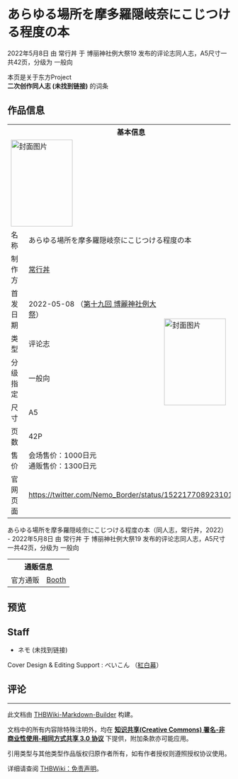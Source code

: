 # あらゆる場所を摩多羅隠岐奈にこじつける程度の本

<!-- source html: G:\repos\THBWiki-Markdown-Builder\THBWikiMarkdown\Temp\main\6\67\ns0%3A%E3%81%82%E3%82%89%E3%82%86%E3%82%8B%E5%A0%B4%E6%89%80%E3%82%92%E6%91%A9%E5%A4%9A%E7%BE%85%E9%9A%A0%E5%B2%90%E5%A5%88%E3%81%AB%E3%81%93%E3%81%98%E3%81%A4%E3%81%91%E3%82%8B%E7%A8%8B%E5%BA%A6%E3%81%AE%E6%9C%AC.html -->

2022年5月8日 由 常行丼 于 博丽神社例大祭19 发布的评论志同人志，A5尺寸一共42页，分级为 一般向

本页是关于东方Project  
 **二次创作同人志 (未找到链接)** 的词条

## 作品信息

<table><tbody><tr><th colspan="3">基本信息</th></tr><tr><td class="cover-artwork-mobile" colspan="2"><a href="./文件-あらゆる場所を摩多羅隠岐奈にこじつける程度の本封面.jpg.md" class="image" title="封面图片"><img alt="封面图片" src="https://upload.thwiki.cc/thumb/2/27/%E3%81%82%E3%82%89%E3%82%86%E3%82%8B%E5%A0%B4%E6%89%80%E3%82%92%E6%91%A9%E5%A4%9A%E7%BE%85%E9%9A%A0%E5%B2%90%E5%A5%88%E3%81%AB%E3%81%93%E3%81%98%E3%81%A4%E3%81%91%E3%82%8B%E7%A8%8B%E5%BA%A6%E3%81%AE%E6%9C%AC%E5%B0%81%E9%9D%A2.jpg/139px-%E3%81%82%E3%82%89%E3%82%86%E3%82%8B%E5%A0%B4%E6%89%80%E3%82%92%E6%91%A9%E5%A4%9A%E7%BE%85%E9%9A%A0%E5%B2%90%E5%A5%88%E3%81%AB%E3%81%93%E3%81%98%E3%81%A4%E3%81%91%E3%82%8B%E7%A8%8B%E5%BA%A6%E3%81%AE%E6%9C%AC%E5%B0%81%E9%9D%A2.jpg" decoding="async" loading="lazy" width="139" height="196" srcset="https://upload.thwiki.cc/thumb/2/27/%E3%81%82%E3%82%89%E3%82%86%E3%82%8B%E5%A0%B4%E6%89%80%E3%82%92%E6%91%A9%E5%A4%9A%E7%BE%85%E9%9A%A0%E5%B2%90%E5%A5%88%E3%81%AB%E3%81%93%E3%81%98%E3%81%A4%E3%81%91%E3%82%8B%E7%A8%8B%E5%BA%A6%E3%81%AE%E6%9C%AC%E5%B0%81%E9%9D%A2.jpg/209px-%E3%81%82%E3%82%89%E3%82%86%E3%82%8B%E5%A0%B4%E6%89%80%E3%82%92%E6%91%A9%E5%A4%9A%E7%BE%85%E9%9A%A0%E5%B2%90%E5%A5%88%E3%81%AB%E3%81%93%E3%81%98%E3%81%A4%E3%81%91%E3%82%8B%E7%A8%8B%E5%BA%A6%E3%81%AE%E6%9C%AC%E5%B0%81%E9%9D%A2.jpg 1.5x, https://upload.thwiki.cc/thumb/2/27/%E3%81%82%E3%82%89%E3%82%86%E3%82%8B%E5%A0%B4%E6%89%80%E3%82%92%E6%91%A9%E5%A4%9A%E7%BE%85%E9%9A%A0%E5%B2%90%E5%A5%88%E3%81%AB%E3%81%93%E3%81%98%E3%81%A4%E3%81%91%E3%82%8B%E7%A8%8B%E5%BA%A6%E3%81%AE%E6%9C%AC%E5%B0%81%E9%9D%A2.jpg/279px-%E3%81%82%E3%82%89%E3%82%86%E3%82%8B%E5%A0%B4%E6%89%80%E3%82%92%E6%91%A9%E5%A4%9A%E7%BE%85%E9%9A%A0%E5%B2%90%E5%A5%88%E3%81%AB%E3%81%93%E3%81%98%E3%81%A4%E3%81%91%E3%82%8B%E7%A8%8B%E5%BA%A6%E3%81%AE%E6%9C%AC%E5%B0%81%E9%9D%A2.jpg 2x" data-file-width="728" data-file-height="1024"></a></td>
</tr><tr><td class="label">名称</td><td colspan="2"> あらゆる場所を摩多羅隠岐奈にこじつける程度の本 </td></tr><tr><td class="label">制作方</td><td><a href="./常行丼.md" title="常行丼">常行丼</a></td><td class="cover-artwork" rowspan="7" style="min-width:196px;"><a href="./文件-あらゆる場所を摩多羅隠岐奈にこじつける程度の本封面.jpg.md" class="image" title="封面图片"><img alt="封面图片" src="https://upload.thwiki.cc/thumb/2/27/%E3%81%82%E3%82%89%E3%82%86%E3%82%8B%E5%A0%B4%E6%89%80%E3%82%92%E6%91%A9%E5%A4%9A%E7%BE%85%E9%9A%A0%E5%B2%90%E5%A5%88%E3%81%AB%E3%81%93%E3%81%98%E3%81%A4%E3%81%91%E3%82%8B%E7%A8%8B%E5%BA%A6%E3%81%AE%E6%9C%AC%E5%B0%81%E9%9D%A2.jpg/139px-%E3%81%82%E3%82%89%E3%82%86%E3%82%8B%E5%A0%B4%E6%89%80%E3%82%92%E6%91%A9%E5%A4%9A%E7%BE%85%E9%9A%A0%E5%B2%90%E5%A5%88%E3%81%AB%E3%81%93%E3%81%98%E3%81%A4%E3%81%91%E3%82%8B%E7%A8%8B%E5%BA%A6%E3%81%AE%E6%9C%AC%E5%B0%81%E9%9D%A2.jpg" decoding="async" loading="lazy" width="139" height="196" srcset="https://upload.thwiki.cc/thumb/2/27/%E3%81%82%E3%82%89%E3%82%86%E3%82%8B%E5%A0%B4%E6%89%80%E3%82%92%E6%91%A9%E5%A4%9A%E7%BE%85%E9%9A%A0%E5%B2%90%E5%A5%88%E3%81%AB%E3%81%93%E3%81%98%E3%81%A4%E3%81%91%E3%82%8B%E7%A8%8B%E5%BA%A6%E3%81%AE%E6%9C%AC%E5%B0%81%E9%9D%A2.jpg/209px-%E3%81%82%E3%82%89%E3%82%86%E3%82%8B%E5%A0%B4%E6%89%80%E3%82%92%E6%91%A9%E5%A4%9A%E7%BE%85%E9%9A%A0%E5%B2%90%E5%A5%88%E3%81%AB%E3%81%93%E3%81%98%E3%81%A4%E3%81%91%E3%82%8B%E7%A8%8B%E5%BA%A6%E3%81%AE%E6%9C%AC%E5%B0%81%E9%9D%A2.jpg 1.5x, https://upload.thwiki.cc/thumb/2/27/%E3%81%82%E3%82%89%E3%82%86%E3%82%8B%E5%A0%B4%E6%89%80%E3%82%92%E6%91%A9%E5%A4%9A%E7%BE%85%E9%9A%A0%E5%B2%90%E5%A5%88%E3%81%AB%E3%81%93%E3%81%98%E3%81%A4%E3%81%91%E3%82%8B%E7%A8%8B%E5%BA%A6%E3%81%AE%E6%9C%AC%E5%B0%81%E9%9D%A2.jpg/279px-%E3%81%82%E3%82%89%E3%82%86%E3%82%8B%E5%A0%B4%E6%89%80%E3%82%92%E6%91%A9%E5%A4%9A%E7%BE%85%E9%9A%A0%E5%B2%90%E5%A5%88%E3%81%AB%E3%81%93%E3%81%98%E3%81%A4%E3%81%91%E3%82%8B%E7%A8%8B%E5%BA%A6%E3%81%AE%E6%9C%AC%E5%B0%81%E9%9D%A2.jpg 2x" data-file-width="728" data-file-height="1024"></a></td>
</tr><tr><td class="label">首发日期</td><td>2022-05-08&#160;（<a href="/展会作品列表?e=%E5%8D%9A%E4%B8%BD%E7%A5%9E%E7%A4%BE%E4%BE%8B%E5%A4%A7%E7%A5%AD%2319">第十九回 博麗神社例大祭</a>）</td></tr><tr><td class="label">类型</td><td>评论志</td></tr><tr><td class="label">分级指定</td><td>一般向</td></tr><tr><td class="label">尺寸</td><td>A5</td></tr><tr><td class="label">页数</td><td>42P</td></tr><tr><td class="label">售价</td><td>会场售价：1000日元<br>通贩售价：1300日元</td></tr>
<tr><td class="label">官网页面</td><td colspan="2"><a rel="nofollow" class="external free" href="https://twitter.com/Nemo_Border/status/1522177089231011840">https://twitter.com/Nemo_Border/status/1522177089231011840</a></td></tr></tbody></table>

あらゆる場所を摩多羅隠岐奈にこじつける程度の本（同人志，常行丼，2022） - 2022年5月8日 由 常行丼 于 博丽神社例大祭19 发布的评论志同人志，A5尺寸一共42页，分级为 一般向

<table><tbody><tr><th colspan="3">通贩信息</th></tr><tr><td class="label">官方通贩</td><td colspan="2"><a rel="nofollow" class="external text" href="https://jyougyoudon.booth.pm/items/3950715">Booth</a></td></tr></tbody></table>



## 预览

## Staff
- ネモ (未找到链接)

Cover Design &amp; Editing Support
: べいこん （[紅白幕](./紅白幕.md)）


## 评论




---

此文档由 [THBWiki-Markdown-Builder](https://github.com/Delsin-Yu/THBWiki-Markdown-Builder) 构建。

文档中的所有内容除特殊注明外，均在 [**知识共享(Creative Commons) 署名-非商业性使用-相同方式共享 3.0 协议**](https://creativecommons.org/licenses/by-sa/3.0/deed.zh-hans) 下提供，附加条款亦可能应用。

引用类型与其他类型作品版权归原作者所有，如有作者授权则遵照授权协议使用。

详细请查阅 [THBWiki：免责声明](https://thbwiki.cc/THBWiki:%E5%85%8D%E8%B4%A3%E5%A3%B0%E6%98%8E)。


